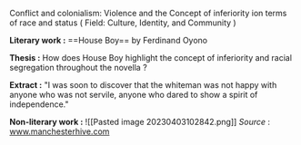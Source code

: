 

Conflict and colonialism: Violence and the Concept of inferiority ion terms of race and status ( Field: Culture, Identity, and Community )

**Literary work :** ==House Boy== by Ferdinand Oyono

**Thesis :** How  does House Boy highlight the concept of inferiority and racial segregation throughout the novella ?

**Extract :** "I was soon to discover that the whiteman was not happy with anyone who was not servile, anyone who dared to show a spirit of independence."

**Non-literary work :** 
![[Pasted image 20230403102842.png]]
*Source* : www.manchesterhive.com